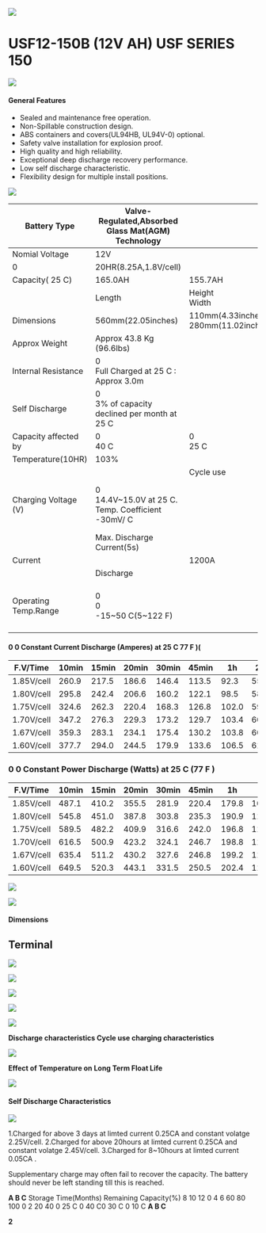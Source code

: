 ![](_page_0_Picture_0.jpeg)

# USF12-150B (12V AH) **USF SERIES** 150

![](_page_0_Picture_2.jpeg)

#### **General Features**

- Sealed and maintenance free operation.
- Non-Spillable construction design.
- ABS containers and covers(UL94HB, UL94V-0) optional.
- Safety valve installation for explosion proof.
- High quality and high reliability.
- Exceptional deep discharge recovery performance.
- Low self discharge characteristic.
- Flexibility design for multiple install positions.

![](_page_0_Picture_12.jpeg)

| Battery Type         | Valve-Regulated,Absorbed Glass Mat(AGM) Technology   |                                         |                        |                                                           |                             |                       |  |  |  |  |
|----------------------|------------------------------------------------------|-----------------------------------------|------------------------|-----------------------------------------------------------|-----------------------------|-----------------------|--|--|--|--|
| Nomial Voltage       | 12V                                                  |                                         |                        |                                                           |                             |                       |  |  |  |  |
| 0                    | 20HR(8.25A,1.8V/cell)                                |                                         | 10HR(15.57A,1.8V/cell) | 5HR(28.3A,1.75V/cell)                                     |                             | 1HR(106.5A,1.6V/cell) |  |  |  |  |
| Capacity( 25 C)      | 165.0AH                                              | 155.7AH                                 |                        | 141.5AH                                                   |                             | 106.5AH               |  |  |  |  |
|                      | Length                                               | Height<br>Width                         |                        | Total Height                                              |                             |                       |  |  |  |  |
| Dimensions           | 560mm(22.05inches)                                   | 110mm(4.33inches)<br>280mm(11.02inches) |                        |                                                           |                             | 280mm(11.02inches)    |  |  |  |  |
| Approx Weight        | Approx 43.8 Kg (96.6lbs)                             |                                         |                        |                                                           |                             |                       |  |  |  |  |
| Internal Resistance  | 0<br>Full Charged at 25 C : Approx 3.0m              |                                         |                        |                                                           |                             |                       |  |  |  |  |
| Self Discharge       | 0<br>3% of capacity declined per month at 25 C       |                                         |                        |                                                           |                             |                       |  |  |  |  |
| Capacity affected by | 0<br>40 C                                            | 0<br>25 C                               |                        | 0 0 C                                                     |                             | 0<br>-15 C            |  |  |  |  |
| Temperature(10HR)    | 103%                                                 |                                         | 100%                   | 86%                                                       |                             | 65%                   |  |  |  |  |
|                      |                                                      | Cycle use                               |                        | Float use                                                 |                             |                       |  |  |  |  |
| Charging Voltage (V) | 0<br>14.4V~15.0V at 25 C. Temp. Coefficient -30mV/ C |                                         | 0                      | 0<br>0<br>13.5V~13.8V at 25 C. Temp. Coefficient -20mV/ C |                             |                       |  |  |  |  |
|                      | Max. Discharge Current(5s)                           |                                         |                        | Initial Charging Current                                  |                             |                       |  |  |  |  |
| Current              |                                                      | 1200A                                   |                        | Less than 45.0A                                           |                             |                       |  |  |  |  |
|                      | Discharge                                            |                                         | Charging               |                                                           | Storage                     |                       |  |  |  |  |
| Operating Temp.Range | 0<br>0<br>-15~50 C(5~122 F)                          |                                         | 0<br>0~40 C(32~104 F)  | 0                                                         | 0<br>0<br>-15~40 C(5~104 F) |                       |  |  |  |  |

#### **0 0 Constant Current Discharge (Amperes) at 25 C** 77 **F )(**

| F.V/Time   | 10min | 15min | 20min | 30min | 45min | 1h    | 2h   | 3h   | 4h   | 5h   | 6h   | 8h    | 10h   | 20h  |
|------------|-------|-------|-------|-------|-------|-------|------|------|------|------|------|-------|-------|------|
| 1.85V/cell | 260.9 | 217.5 | 186.6 | 146.4 | 113.5 | 92.3  | 55.0 | 39.6 | 31.8 | 26.3 | 22.9 | 17.85 | 14.89 | 7.89 |
| 1.80V/cell | 295.8 | 242.4 | 206.6 | 160.2 | 122.1 | 98.5  | 58.0 | 42.2 | 33.5 | 27.7 | 24.1 | 18.75 | 15.57 | 8.25 |
| 1.75V/cell | 324.6 | 262.3 | 220.4 | 168.3 | 126.8 | 102.0 | 59.2 | 42.8 | 34.3 | 28.3 | 24.5 | 18.98 | 15.75 | 8.37 |
| 1.70V/cell | 347.2 | 276.3 | 229.3 | 173.2 | 129.7 | 103.4 | 60.0 | 43.3 | 34.5 | 28.5 | 24.8 | 19.25 | 15.90 | 8.43 |
| 1.67V/cell | 359.3 | 283.1 | 234.1 | 175.4 | 130.2 | 103.8 | 60.2 | 43.5 | 34.8 | 28.8 | 25.1 | 19.50 | 16.05 | 8.48 |
| 1.60V/cell | 377.7 | 294.0 | 244.5 | 179.9 | 133.6 | 106.5 | 61.2 | 44.4 | 35.6 | 29.6 | 25.5 | 19.95 | 16.35 | 8.52 |

### **0 0 Constant Power Discharge (Watts) at 25 C** (77 **F )**

| F.V/Time   | 10min | 15min | 20min | 30min | 45min | 1h    | 2h    | 3h   | 4h   | 5h   | 6h   | 8h   | 10h  | 20h   |
|------------|-------|-------|-------|-------|-------|-------|-------|------|------|------|------|------|------|-------|
| 1.85V/cell | 487.1 | 410.2 | 355.5 | 281.9 | 220.4 | 179.8 | 108.0 | 78.0 | 62.8 | 52.2 | 45.5 | 35.6 | 29.8 | 15.78 |
| 1.80V/cell | 545.8 | 451.0 | 387.8 | 303.8 | 235.3 | 190.9 | 113.1 | 82.6 | 65.8 | 54.6 | 47.6 | 37.3 | 31.1 | 16.48 |
| 1.75V/cell | 589.5 | 482.2 | 409.9 | 316.6 | 242.0 | 196.8 | 114.9 | 83.5 | 67.2 | 55.7 | 48.2 | 37.6 | 31.4 | 16.70 |
| 1.70V/cell | 616.5 | 500.9 | 423.2 | 324.1 | 246.7 | 198.8 | 116.2 | 84.2 | 67.5 | 55.8 | 48.7 | 38.1 | 31.7 | 16.81 |
| 1.67V/cell | 635.4 | 511.2 | 430.2 | 327.6 | 246.8 | 199.2 | 116.4 | 84.5 | 67.9 | 56.4 | 49.2 | 38.6 | 31.9 | 16.88 |
| 1.60V/cell | 649.5 | 520.3 | 443.1 | 331.5 | 250.5 | 202.4 | 117.3 | 85.7 | 69.0 | 57.6 | 49.9 | 39.4 | 32.5 | 16.95 |

![](_page_0_Picture_18.jpeg)

![](_page_0_Picture_19.jpeg)

#### **Dimensions**

## **Terminal**

![](_page_1_Figure_2.jpeg)

![](_page_1_Figure_4.jpeg)

![](_page_1_Figure_5.jpeg)

![](_page_1_Figure_6.jpeg)

![](_page_1_Figure_7.jpeg)

**Discharge characteristics Cycle use charging characteristics** 

![](_page_1_Figure_9.jpeg)

**Effect of Temperature on Long Term Float Life**

![](_page_1_Figure_11.jpeg)

#### **Self Discharge Characteristics**

![](_page_1_Figure_13.jpeg)

1.Charged for above 3 days at limted current 0.25CA and constant volatge 2.25V/cell. 2.Charged for above 20hours at limted current 0.25CA and constant volatge 2.45V/cell. 3.Charged for 8~10hours at limted current 0.05CA .

Supplementary charge may often fail to recover the capacity. The battery should never be left standing till this is reached.

**A B C** Storage Time(Months) Remaining Capacity(%) 8 10 12 0 4 6 60 80 100 0 2 20 40 0 25 C 0 40 C0 30 C 0 10 C **A B C**

**2**